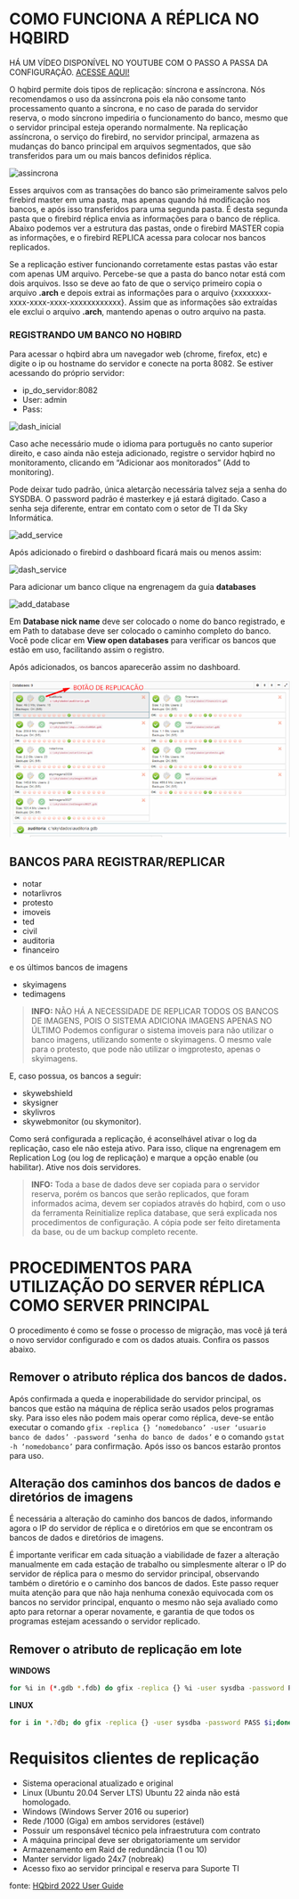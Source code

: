 # COMO FUNCIONA A RÉPLICA NO HQBIRD

HÁ UM VÍDEO DISPONÍVEL NO YOUTUBE COM O PASSO A PASSA DA CONFIGURAÇÃO. [ACESSE AQUI!](https://www.youtube.com/watch?v=GdzeRQxoDgE)

O hqbird permite dois tipos de replicação: síncrona e assíncrona. Nós recomendamos o uso da assíncrona pois ela não consome tanto processamento quanto a síncrona, e no caso de parada do servidor reserva, o modo síncrono impediria o funcionamento do banco, mesmo que o servidor principal esteja operando normalmente.
Na replicação assíncrona, o serviço do firebird, no servidor principal, armazena as mudanças do  banco principal em arquivos segmentados, que são transferidos para um ou mais bancos definidos réplica.

![assincrona](https://ib-aid.com/download/docs/hqbirduserguide/images/6.1.png)

Esses arquivos com as transações do banco são primeiramente salvos pelo firebird master em uma pasta, mas apenas quando há modificação nos bancos, e após isso transferidos para uma segunda pasta. É desta segunda pasta que o firebird réplica envia as informações para o banco de réplica.
Abaixo podemos ver a estrutura das pastas, onde o firebird MASTER copia as informações, e o firebird REPLICA acessa para colocar nos bancos replicados.


Se a replicação estiver funcionando corretamente estas pastas vão estar com apenas UM arquivo. Percebe-se que a pasta do banco notar está com dois arquivos. Isso se deve ao fato de que o serviço primeiro copia o arquivo **.arch** e depois extrai as informações para o arquivo {xxxxxxxx-xxxx-xxxx-xxxx-xxxxxxxxxxxx}. Assim que as informações são extraídas ele exclui o arquivo **.arch**, mantendo apenas o outro arquivo na pasta.

### REGISTRANDO UM BANCO NO HQBIRD

Para acessar o hqbird abra um navegador web (chrome, firefox, etc) e digite o ip ou hostname do servidor e conecte na porta 8082. Se estiver acessando do próprio servidor:
- ip_do_servidor:8082
- User: admin
- Pass: 

![dash_inicial](https://ib-aid.com/download/docs/hqbirduserguide/images/3.1.2.png)

Caso ache necessário mude o idioma para português no canto superior direito, e caso ainda não esteja adicionado, registre o servidor hqbird no monitoramento, clicando em “Adicionar aos monitorados” (Add to monitoring).

Pode deixar tudo padrão, única aletarção necessária talvez seja a senha do SYSDBA. O password padrão é masterkey e já estará digitado. Caso a senha seja diferente, entrar em contato com o setor de TI da Sky Informática.

![add_service](https://ib-aid.com/download/docs/hqbirduserguide/images/3.1.3.png)

Após adicionado o firebird o dashboard ficará mais ou menos assim:

![dash_service](https://ib-aid.com/download/docs/hqbirduserguide/images/3.1.4.png)

Para adicionar um banco clique na engrenagem da guia **databases**

![add_database](https://ib-aid.com/download/docs/hqbirduserguide/images/3.1.5.png)

Em **Database nick name** deve ser colocado o nome do banco registrado, e em Path to database deve ser colocado o caminho completo do banco.
Você pode clicar em **View open databases** para verificar os bancos que estão em uso, facilitando assim o registro.

Após adicionados, os bancos aparecerão assim no dashboard.

![dash_db](https://github.com/TI-SKY/replica-configuracao/blob/main/imagens_e_anexos/dash_databases.png?raw=true)

## BANCOS PARA REGISTRAR/REPLICAR
- notar
- notarlivros
- protesto
- imoveis
- ted
- civil
- auditoria
- financeiro

e os últimos bancos de imagens 
- skyimagens
- tedimagens 
 > **INFO:** NÃO HÁ A NECESSIDADE DE REPLICAR TODOS OS BANCOS DE IMAGENS, POIS O SISTEMA ADICIONA IMAGENS APENAS NO ÚLTIMO
 > Podemos configurar o sistema imoveis para não utilizar o banco imagens, utilizando somente o skyimagens. O mesmo vale para o protesto, que pode não utilizar o imgprotesto, apenas o skyimagens.

E, caso possua, os bancos a seguir:
- skywebshield
- skysigner
- skylivros 
- skywebmonitor (ou skymonitor). 


Como será configurada a replicação, é aconselhável ativar o log da replicação, caso ele não esteja ativo. Para isso, clique na engrenagem em Replication Log (ou log de replicação) e marque a opção enable (ou habilitar). Ative nos dois servidores.


> **INFO:** Toda a base de dados deve ser copiada para o servidor reserva, porém os bancos que serão replicados, que foram informados acima, devem ser copiados através do hqbird, com o uso da ferramenta Reinitialize replica database, que será explicada nos procedimentos de configuração.
> A cópia pode ser feito diretamenta da base, ou de um backup completo recente.



# PROCEDIMENTOS PARA UTILIZAÇÃO DO SERVER RÉPLICA COMO SERVER PRINCIPAL

O procedimento é como se fosse o processo de migração, mas você já terá o novo servidor configurado e com os dados atuais.
Confira os passos abaixo.

## Remover o atributo réplica dos bancos de dados.
		
Após confirmada a queda e inoperabilidade do servidor principal, os bancos que estão na máquina de réplica serão usados pelos programas sky. Para isso eles não podem mais operar como réplica, deve-se então executar o comando `gfix -replica {} ‘nomedobanco’ -user ‘usuario banco de dados’ -password ‘senha do banco de dados’` e o comando `gstat -h ‘nomedobanco’` para confirmação. Após isso os bancos estarão prontos para uso.


## Alteração dos caminhos dos bancos de dados e diretórios de imagens

É necessária a alteração do caminho dos bancos de dados, informando agora o IP do servidor de réplica e o diretórios em que se encontram os bancos de dados e diretórios de imagens. 

É importante verificar em cada situação a viabilidade de fazer a alteração manualmente em cada estação de trabalho ou simplesmente alterar o IP do servidor de réplica para o mesmo do servidor principal, observando também o diretório e o caminho dos bancos de dados. Este passo requer muita atenção para que não haja nenhuma conexão equivocada com os bancos no servidor principal, enquanto o mesmo não seja avaliado como apto para retornar a operar novamente, e garantia de que todos os programas estejam acessando o servidor replicado.


## Remover o atributo de replicação em lote

**WINDOWS**
```bash
for %i in (*.gdb *.fdb) do gfix -replica {} %i -user sysdba -password PASS
```

**LINUX**
```bash
for i in *.?db; do gfix -replica {} -user sysdba -password PASS $i;done
```






# Requisitos clientes de replicação

- Sistema operacional atualizado e original
- Linux (Ubuntu 20.04 Server LTS) Ubuntu 22 ainda não está homologado.
- Windows (Windows Server 2016 ou superior)
- Rede /1000 (Giga) em ambos servidores (estável)
- Possuir um responsável técnico pela infraestrutura com contrato
- A máquina principal deve ser obrigatoriamente um servidor
- Armazenamento em Raid de redundância (1 ou 10)
- Manter servidor ligado 24x7 (nobreak)
- Acesso fixo ao servidor principal e reserva para Suporte TI


fonte: [HQbird 2022 User Guide](https://ib-aid.com/download/docs/hqbirduserguide/userguide.html?v=4#_hqbird_enterprise_config)
